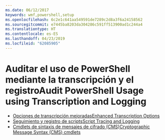 ```yaml
---
ms.date: 06/12/2017
keywords: wmf,powershell,setup
ms.openlocfilehash: 6c2e1c641aa549591de7289c2d8a3f6a24158562
ms.sourcegitcommit: e7445ba8203da304286c591ff513900ad1c244a4
ms.translationtype: HT
ms.contentlocale: es-ES
ms.lasthandoff: 04/23/2019
ms.locfileid: "62085905"
---
```

# <a name="audit-powershell-usage-using-transcription-and-logging"></a><span data-ttu-id="f316c-102">Auditar el uso de PowerShell mediante la transcripción y el registro</span><span class="sxs-lookup"><span data-stu-id="f316c-102">Audit PowerShell Usage using Transcription and Logging</span></span>

- [<span data-ttu-id="f316c-103">Opciones de transcripción mejoradas</span><span class="sxs-lookup"><span data-stu-id="f316c-103">Enhanced Transcription Options</span></span>](audit_transcript.md)
- [<span data-ttu-id="f316c-104">Seguimiento y registro de scripts</span><span class="sxs-lookup"><span data-stu-id="f316c-104">Script Tracing and Logging</span></span>](audit_script.md)
- [<span data-ttu-id="f316c-105">Cmdlets de sintaxis de mensajes de cifrado (CMS)</span><span class="sxs-lookup"><span data-stu-id="f316c-105">Cryptographic Message Syntax (CMS) cmdlets</span></span>](audit_cms.md)
